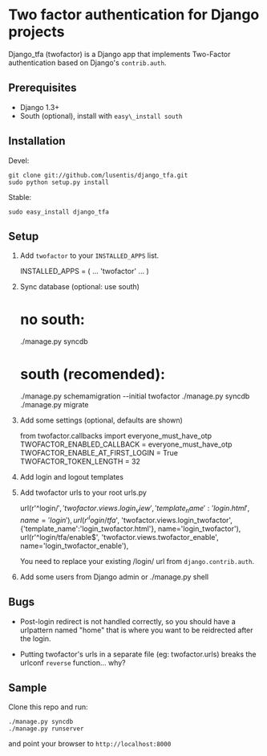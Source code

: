 # Two factor authentication for Django projects #

Django\_tfa (twofactor) is a Django app that implements Two-Factor authentication based on Django's `contrib.auth`.

## Prerequisites ##
- Django 1.3+
- South (optional), install with `easy\_install south`

## Installation ##

Devel:

    git clone git://github.com/lusentis/django_tfa.git
    sudo python setup.py install

Stable:

    sudo easy_install django_tfa

## Setup ##

1. Add `twofactor` to your `INSTALLED_APPS` list.
 
    INSTALLED_APPS = (
        ...
        'twofactor'
        ...
    )

2. Sync database (optional: use south)
    
    # no south:
    ./manage.py syncdb

    # south (recomended):
    ./manage.py schemamigration --initial twofactor
    ./manage.py syncdb
    ./manage.py migrate

3. Add some settings (optional, defaults are shown)

    from twofactor.callbacks import everyone_must_have_otp
    TWOFACTOR_ENABLED_CALLBACK = everyone_must_have_otp
    TWOFACTOR_ENABLE_AT_FIRST_LOGIN = True
    TWOFACTOR_TOKEN_LENGTH = 32

4. Add login and logout templates

5. Add twofactor urls to your root urls.py
    
    url(r'^login/$', 'twofactor.views.login_view', {'template_name':'login.html'}, 
        name='login'),
    url(r'^login/tfa$', 'twofactor.views.login_twofactor', {'template_name':'login_twofactor.html'}, 
        name='login_twofactor'),
    url(r'^login/tfa/enable$', 'twofactor.views.twofactor_enable', 
        name='login_twofactor_enable'),

    You need to replace your existing /login/ url from `django.contrib.auth`.

6. Add some users from Django admin or ./manage.py shell


## Bugs ##

- Post-login redirect is not handled correctly, so you should have a urlpattern named "home" that is where you want to be reidrected after the login.

- Putting twofactor's urls in a separate file (eg: twofactor.urls) breaks the urlconf `reverse` function... why?

## Sample ##
Clone this repo and run:
    
    ./manage.py syncdb
    ./manage.py runserver

and point your browser to `http://localhost:8000` 

